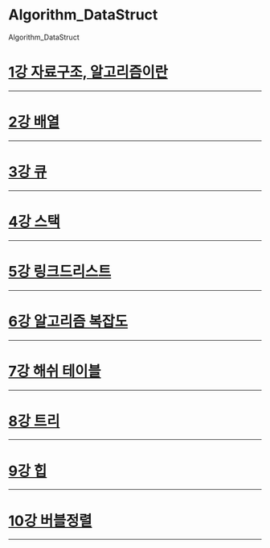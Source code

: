 # Algorithm_DataStruct
Algorithm_DataStruct

[1강 자료구조, 알고리즘이란](https://github.com/HwangWoonChun/Algorithm_DataStruct/blob/master/01.md)
===========
* * *
[2강 배열](https://github.com/HwangWoonChun/Algorithm_DataStruct/blob/master/02.md)
===========
* * *
[3강 큐](https://github.com/HwangWoonChun/Algorithm_DataStruct/blob/master/03.md)
===========
* * *
[4강 스택](https://github.com/HwangWoonChun/Algorithm_DataStruct/blob/master/04.md)
===========
* * *
[5강 링크드리스트](https://github.com/HwangWoonChun/Algorithm_DataStruct/blob/master/05.md)
===========
* * *
[6강 알고리즘 복잡도](https://github.com/HwangWoonChun/Algorithm_DataStruct/blob/master/06.md)
===========
* * *
[7강 해쉬 테이블](https://github.com/HwangWoonChun/Algorithm_DataStruct/blob/master/07.md)
===========
* * *
[8강 트리](https://github.com/HwangWoonChun/Algorithm_DataStruct/blob/master/08.md)
===========
* * *
[9강 힙](https://github.com/HwangWoonChun/Algorithm_DataStruct/blob/master/09.md)
===========
* * *
[10강 버블정렬](https://github.com/HwangWoonChun/Algorithm_DataStruct/blob/master/rect/10.md)
===========
* * *
